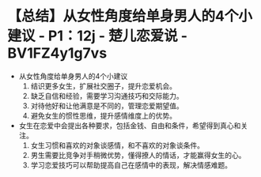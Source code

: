 # 【总结】从女性角度给单身男人的4个小建议 - P1：12j - 楚儿恋爱说 - BV1FZ4y1g7vs

-   从女性角度给单身男人的4个小建议
    1.  结识更多女生，扩展社交圈子，提升恋爱机会。
    2.  缺乏自信和经验，需要学习沟通技巧和交际能力。
    3.  对待他好和让他满意是不同的，管理恋爱期望值。
    4.  避免女生的惯性思维，提升感情维度上的优势。
-   女生在恋爱中会提出各种要求，包括金钱、自由和条件，希望得到真心和关注。
    1.  女生习惯和喜欢的对象谈感情，和不喜欢的对象谈条件。
    2.  男生需要比竞争对手稍微优势，懂得撩人的情话，才能赢得女生的心。
    3.  学习恋爱技巧可以帮助提高自己在感情中的表现，解决情感难题。